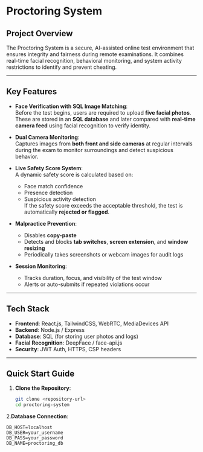 # Proctoring System

## Project Overview
The Proctoring System is a secure, AI-assisted online test environment that ensures integrity and fairness during remote examinations. It combines real-time facial recognition, behavioral monitoring, and system activity restrictions to identify and prevent cheating.

---

## Key Features

- **Face Verification with SQL Image Matching**:  
  Before the test begins, users are required to upload **five facial photos**. These are stored in an **SQL database** and later compared with **real-time camera feed** using facial recognition to verify identity.

- **Dual Camera Monitoring**:  
  Captures images from **both front and side cameras** at regular intervals during the exam to monitor surroundings and detect suspicious behavior.

- **Live Safety Score System**:  
  A dynamic safety score is calculated based on:
  - Face match confidence
  - Presence detection
  - Suspicious activity detection  
  If the safety score exceeds the acceptable threshold, the test is automatically **rejected or flagged**.

- **Malpractice Prevention**:
  - Disables **copy-paste**
  - Detects and blocks **tab switches**, **screen extension**, and **window resizing**
  - Periodically takes screenshots or webcam images for audit logs

- **Session Monitoring**:
  - Tracks duration, focus, and visibility of the test window
  - Alerts or auto-submits if repeated violations occur

---

## Tech Stack

- **Frontend**: React.js, TailwindCSS, WebRTC, MediaDevices API  
- **Backend**: Node.js / Express  
- **Database**: SQL (for storing user photos and logs)  
- **Facial Recognition**: DeepFace / face-api.js  
- **Security**: JWT Auth, HTTPS, CSP headers

---

## Quick Start Guide

1. **Clone the Repository**:
   ```bash
   git clone <repository-url>
   cd proctoring-system
2.**Database Connection**:

    DB_HOST=localhost
    DB_USER=your_username
    DB_PASS=your_password
    DB_NAME=proctoring_db

